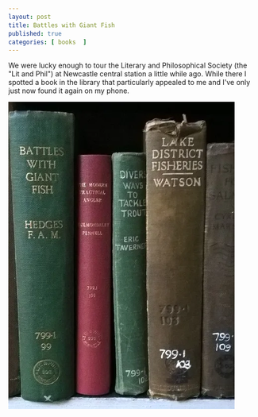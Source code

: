 ```yaml
---
layout: post
title: Battles with Giant Fish
published: true
categories: [ books  ]
---
```


We were lucky enough to tour the Literary and Philosophical Society (the "Lit and Phil") at Newcastle central station a little while ago. While there 
I spotted a book in the library that particularly appealed to me and I've only just now found it again on my phone. 

![fish](/img/posts/battles-with-giant-fish/battles-with-giant-fish.webp)

